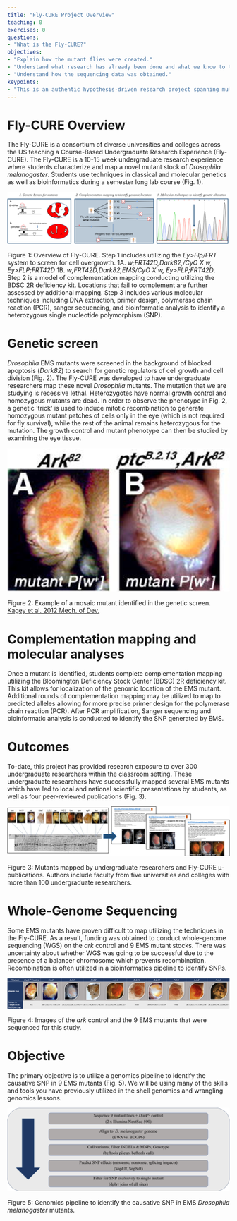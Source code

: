 ```yaml
---
title: "Fly-CURE Project Overview"
teaching: 0
exercises: 0
questions:
- "What is the Fly-CURE?"
objectives:
- "Explain how the mutant flies were created."
- "Understand what research has already been done and what we know to this point."
- "Understand how the sequencing data was obtained."
keypoints:
- "This is an authentic hypothesis-driven research project spanning multiple semesters and institutions."
---
```

# Fly-CURE Overview

The Fly-CURE is a consortium of diverse universities and colleges across the US teaching a Course-Based Undergraduate Research Experience (Fly-CURE). The Fly-CURE is a 10-15 week undergraduate research experience where students characterize and map a novel mutant stock of _Drosophila melanogaster_. Students use techniques in classical and molecular genetics as well as bioinformatics during a semester long lab course (Fig. 1).

![FlyCURE_overview](../img/FlyCURE_overview.png)

Figure 1: Overview of Fly-CURE. Step 1 includes utilizing the _Ey>Flp/FRT_ system to screen for cell overgrowth. 1A. _w;FRT42D,Dark82,/CyO X w, Ey>FLP;FRT42D_ 1B. _w;FRT42D,Dark82,EMS/CyO X w, Ey>FLP;FRT42D_. Step 2 is a model of complementation mapping conducting utilizing the BDSC 2R deficiency kit. Locations that fail to complement are further assessed by additional mapping. Step 3 includes various molecular techniques including DNA extraction, primer design, polymerase chain reaction (PCR), sanger sequencing, and bioinformatic analysis to identify a heterozygous single nucleotide polymorphism (SNP).  

# Genetic screen

_Drosophila_ EMS mutants were screened in the background of blocked apoptosis (_Dark82_) to search for genetic regulators of cell growth and cell division (Fig. 2). The Fly-CURE was developed to have undergraduate researchers map these novel _Drosophila_ mutants. The mutation that we are studying is recessive lethal. Heterozygotes have normal growth control and homozygous mutants are dead. In order to observe the phenotype in Fig. 2, a genetic 'trick' is used to induce mitotic recombination to generate homozygous mutant patches of cells only in the eye (which is not required for fly survival), while the rest of the animal remains heterozygous for the mutation. The growth control and mutant phenotype can then be studied by examining the eye tissue.  

![mosaic_eye](../img/mosaic_eye.png)

Figure 2: Example of a mosaic mutant identified in the genetic screen. [Kagey et al. 2012 Mech. of Dev.](https://pubmed.ncbi.nlm.nih.gov/22705500/)

# Complementation mapping and molecular analyses

Once a mutant is identified, students complete complementation mapping utilizing the Bloomington Deficiency Stock Center (BDSC) 2R deficiency kit. This kit allows for localization of the genomic location of the EMS mutant. Additional rounds of complementation mapping may be utilized to map to predicted alleles allowing for more precise primer design for the polymerase chain reaction (PCR). After PCR amplification, Sanger sequencing and bioinformatic analysis is conducted to identify the SNP generated by EMS.  

# Outcomes

To-date, this project has provided research exposure to over 300 undergraduate researchers within the classroom setting. These undergraduate researchers have successfully mapped several EMS mutants which have led to local and national scientific presentations by students, as well as four peer-reviewed publications (Fig. 3).  

![Flypubs](../img/Flypubs.png)

Figure 3: Mutants mapped by undergraduate researchers and Fly-CURE µ-publications. Authors include faculty from five universities and colleges with more than 100 undergraduate researchers.

# Whole-Genome Sequencing

Some EMS mutants have proven difficult to map utilizing the techniques in the Fly-CURE. As a result, funding was obtained to conduct whole-genome sequencing (WGS) on the _ark_ control and 9 EMS mutant stocks. There was uncertainty about whether WGS was going to be successful due to the presence of a balancer chromosome which prevents recombination. Recombination is often utilized in a bioinformatics pipeline to identify SNPs.  

![EMS_mutants](../img/EMS_mutants.png)

Figure 4: Images of the _ark_ control and the 9 EMS mutants that were sequenced for this study.

# Objective

The primary objective is to utilize a genomics pipeline to identify the causative SNP in 9 EMS mutants (Fig. 5). We will be using many of the skills and tools you have previously utilized in the shell genomics and wrangling genomics lessons.

![WGS_pipeline](../img/WGS_pipeline.png)

Figure 5: Genomics pipeline to identify the causative SNP in EMS _Drosophila melanogaster_ mutants.
